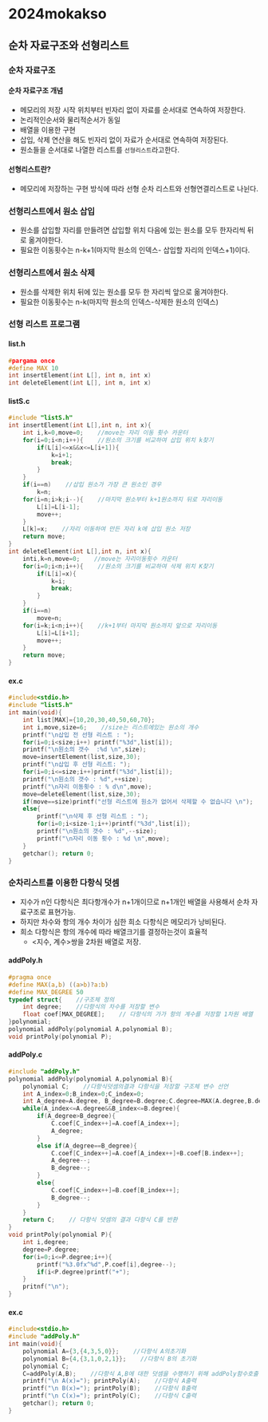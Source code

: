# 2024mokakso
## 순차 자료구조와 선형리스트
### 순차 자료구조
#### 순차 자료구조 개념
* 메모리의 저장 시작 위치부터 빈자리 없이 자료를 순서대로 연속하여 저장한다.
* 논리적인순서와 물리적순서가 동일
* 배열을 이용한 구현
* 삽입, 삭제 연산을 해도 빈자리 없이 자료가 순서대로 연속하여 저장된다.
* 원소들을 순서대로 나열한 리스트를 `선형리스트`라고한다.
#### 선형리스트란?
* 메모리에 저장하는 구현 방식에 따라 선형 순차 리스트와 선형연결리스트로 나뉜다.
### 선형리스트에서 원소 삽입
* 원소를 삽입할 자리를 만들려면 삽입할 위치 다음에 있는 원소를 모두 한자리씩 뒤로 옮겨야한다.
* 필요한 이동횟수는 n-k+1(마지막 원소의 인덱스- 삽입할 자리의 인덱스+1)이다.
### 선형리스트에서 원소 삭제
* 원소를 삭제한 위치 뒤에 있는 원소를 모두 한 자리씩 앞으로 옮겨야한다.
* 필요한 이동횟수는 n-k(마지막 원소의 인덱스-삭제한 원소의 인덱스)
### 선형 리스트 프로그램
#### list.h
```c
#pargama once
#define MAX 10
int insertElement(int L[], int n, int x)
int deleteElement(int L[], int n, int x)
```
#### listS.c
```C
#include "listS.h"
int insertElement(int L[],int n, int x){
    int i,k=0,move=0;    //move는 자리 이동 횟수 카운터
    for(i=0;i<n;i++){    //원소의 크기를 비교하여 삽입 위치 k찾기
        if(L[i]<=x&&x<=L[i+1]){
            k=i+1;
            break;
        }
    }
    if(i==n)    //삽입 원소가 가장 큰 원소인 경우
        k=n;
    for(i=n;i>k;i--){    //마지막 원소부터 k+1원소까지 뒤로 자리이동
        L[i]=L[i-1];
        move++;
    }
    L[k]=x;    //자리 이동하여 만든 자리 k에 삽입 원소 저장
    return move;
}
int deleteElement(int L[],int n, int x){
    inti,k=n,move=0;    //move는 자리이동횟수 카운터
    for(i=0;i<n;i++){    //원소의 크기를 비교하여 삭제 위치 K찾기
        if(L[i]=x){
            k=i;
            break;
        }
    }
    if(i==n)
        move=n;
    for(i=k;i<n;i++){    //k+1부터 마지막 원소까지 앞으로 자리이동
        L[i]=L[i+1];
        move++;
    }
    return move;
}
```
#### ex.c
```C
#include<stdio.h>
#include "listS.h"
int main(void){
    int list[MAX]={10,20,30,40,50,60,70};
    int i,move,size=6;    //size는 리스트에있는 원소의 개수
    printf("\n삽입 전 선형 리스트 : ");
    for(i=0;i<size;i++) printf("%3d",list[i]);
    printf("\n원소의 갯수  :%d \n",size);
    move=insertElement(list,size,30);
    printf("\n삽입 후 선형 리스트: ");
    for(i=0;i<=size;i++)printf("%3d",list[i]);
    printf("\n원소의 갯수 : %d",++size);
    printf("\n자리 이동횟수 : % d\n",move);
    move=deleteElement(list,size,30);
    if(move==size)printf("선형 리스트에 원소가 없어서 삭제할 수 없습니다 \n");
    else{
        printf("\n삭제 후 선형 리스트 : ");
        for(i=0;i<size-1;i++)printf("%3d",list[i]);
        printf("\n원소의 갯수 : %d",--size);
        printf("\n자리 이동 횟수 : %d \n",move);
    }
    getchar(); return 0;
}
```
###  순차리스트를 이용한 다항식 덧셈
* 지수가 n인 다항식은 최다항개수가 n+1개이므로 n+1개인 배열을 사용해서 순차 자료구조로 표현가능.
* 하지만 차수와 항의 개수 차이가 심한 희소 다항식은 메모리가 낭비된다.
* 희소 다항식은 항의 개수에 따라 배열크기를 결정하는것이 효율적
    * <지수, 계수>쌍을 2차원 배열로 저장.
#### addPoly.h
```c
#pragma once
#define MAX(a,b) ((a>b)?a:b)
#define MAX_DEGREE 50
typedef struct{    //구조체 정의
    int degree;    //다항식의 차수를 저장할 변수
    float coef[MAX_DEGREE];    // 다항식의 가가 항의 계수를 저장할 1차원 배열
}polynomial;
polynomial addPoly(polynomial A,polynomial B);
void printPoly(polynomial P);
```
#### addPoly.c
```C
#include "addPoly.h"
polynomial addPoly(polynomial A,polynomial B){
    polynomial C;    //다항식덧셈의결과 다항식을 저장할 구조체 변수 선언
    int A_index=0;B_index=0;C_index=0;
    int A_degree=A.degree, B_degree=B.degree;C.degree=MAX(A.degree,B.degree);
    while(A_index<=A.degree&&B_index<=B.degree){
        if(A_degree>B_degree){
            C.coef[C_index++]=A.coef[A_index++];
            A_degree;
        }
        else if(A_degree==B_degree){
            C.coef[C_index++]=A.coef[A_index++]+B.coef[B.index++];
            A_degree--;
            B_degree--;
        }
        else{
            C.coef[C_index++]=B.coef[B_index++];
            B_degree--;
        }
    }
    return C;    // 다항식 덧셈의 결과 다항식 C를 반환
}
void printPoly(polynomial P){
    int i,degree;
    degree=P.degree;
    for(i=0;i<=P.degree;i++){
        printf("%3.0fx^%d",P.coef[i],degree--);
        if(i<P.degree)printf("+");
    }
    pritnf("\n");
}
```
#### ex.c
```C
#include<stdio.h>
#include "addPoly.h"
int main(void){
    polynomial A={3,{4,3,5,0}};    //다항식 A의초기화
    polynomial B={4,{3,1,0,2,1}};    //다항식 B의 초기화
    polynomial C;
    C=addPoly(A,B);    //다항식 A,B에 대한 덧셈을 수행하기 위해 addPoly함수호출
    printf("\n A(x)="); printPoly(A);    //다항식 A출력
    printf("\n B(x)="); printPoly(B);    //다항식 B출력
    printf("\n C(x)="); printPoly(C);    //다항식 C출력
    getchar(); return 0;
}
```

